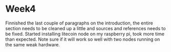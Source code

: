 # Week4

Finnished the last couple of paragraphs on the introduction, the entire section needs to be cleaned up a little and sources and references needs to be fixed.
Started installing litecoin node on my raspberry pi, took more time than expected. Note sure if it will work so well with two nodes running on the same weak hardware.